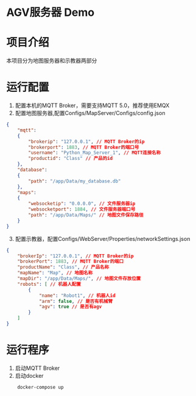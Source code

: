 # AGV服务器 Demo

# 项目介绍
本项目分为地图服务器和示教器两部分
# 运行配置
1. 配置本机的MQTT Broker，需要支持MQTT 5.0，推荐使用EMQX
2. 配置地图服务器,配置Configs/MapServer/Configs/config.json
```json
{
    "mqtt":
    {
        "brokerip": "127.0.0.1", // MQTT Broker的ip
        "brokerport": 1883, // MQTT Broker的端口号
        "username": "Python_Map_Server_1", // MQTT连接名称
        "productid": "Class" // 产品的id
    },
    "database":
    {
        "path": "/app/Data/my_database.db"
    },
    "maps":
    {
        "websocketip": "0.0.0.0", // 文件服务器ip
        "websocketport": 1884, // 文件服务器端口号
        "path": "/app/Data/Maps/" // 地图文件保存路径
    }
}
```
3. 配置示教器，配置Configs/WebServer/Properties/networkSettings.json
```json
{
    "brokerIp": "127.0.0.1", // MQTT Broker的ip
    "brokerPort": 1883, // MQTT Broker的端口
    "productName": "Class", // 产品名称
    "mapName": "Map", // 地图名称
    "mapDir": "/app/Data/Maps/", // 地图文件存放位置
    "robots": [ // 机器人配置
        {
            "name": "Robot1", // 机器人id
            "arm": false, // 是否有机械臂
            "agv": true // 是否有agv
        }
    ]
}
```
# 运行程序
1. 启动MQTT Broker
2. 启动docker
```bash
    docker-compose up
```